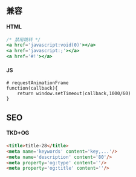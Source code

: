 ## 兼容

#### HTML

```jsx
/* 禁用跳转 */
<a href='javascript:void(0)'></a>
<a href='javascript:;'></a>
<a href='#!'></a>
```

#### JS

```shell
# requestAnimationFrame
function(callback){
	return window.setTimeout(callback,1000/60)
}
```

## SEO

#### TKD+OG

```html
<title>title-28</title>
<meta name='keywords' content='key,...'/>
<meta name='description' content='80'/>
<meta property='og:type' content=''/>
<meta property='og:title' content=''/>
```

